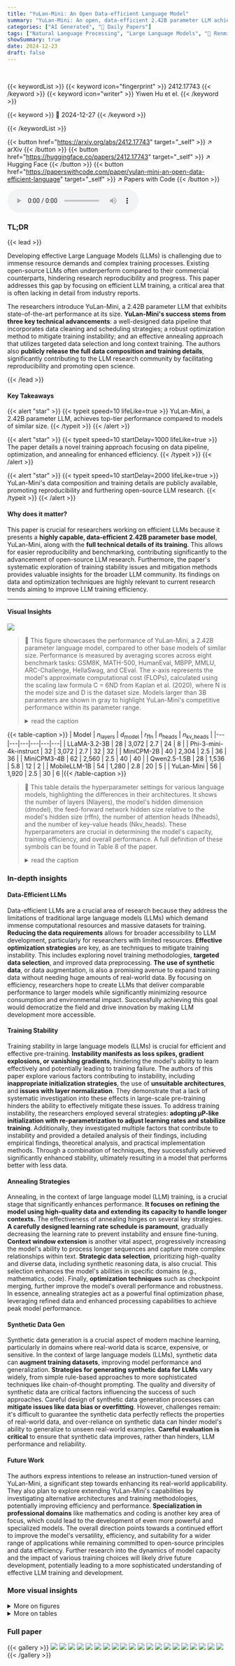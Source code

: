 ```yaml
---
title: "YuLan-Mini: An Open Data-efficient Language Model"
summary: "YuLan-Mini: An open, data-efficient 2.42B parameter LLM achieving top-tier performance with innovative training techniques."
categories: ["AI Generated", "🤗 Daily Papers"]
tags: ["Natural Language Processing", "Large Language Models", "🏢 Renmin University of China",]
showSummary: true
date: 2024-12-23
draft: false
---
```


<br>

{{< keywordList >}}
{{< keyword icon="fingerprint" >}} 2412.17743 {{< /keyword >}}
{{< keyword icon="writer" >}} Yiwen Hu et el. {{< /keyword >}}
 
{{< keyword >}} 🤗 2024-12-27 {{< /keyword >}}
 
{{< /keywordList >}}

{{< button href="https://arxiv.org/abs/2412.17743" target="_self" >}}
↗ arXiv
{{< /button >}}
{{< button href="https://huggingface.co/papers/2412.17743" target="_self" >}}
↗ Hugging Face
{{< /button >}}
{{< button href="https://paperswithcode.com/paper/yulan-mini-an-open-data-efficient-language" target="_self" >}}
↗ Papers with Code
{{< /button >}}



<audio controls>
    <source src="https://ai-paper-reviewer.com/2412.17743/podcast.wav" type="audio/wav">
    Your browser does not support the audio element.
</audio>


### TL;DR


{{< lead >}}

Developing effective Large Language Models (LLMs) is challenging due to immense resource demands and complex training processes.  Existing open-source LLMs often underperform compared to their commercial counterparts, hindering research reproducibility and progress.  This paper addresses this gap by focusing on efficient LLM training, a critical area that is often lacking in detail from industry reports. 

The researchers introduce YuLan-Mini, a 2.42B parameter LLM that exhibits state-of-the-art performance at its size.  **YuLan-Mini's success stems from three key technical advancements**: a well-designed data pipeline that incorporates data cleaning and scheduling strategies; a robust optimization method to mitigate training instability; and an effective annealing approach that utilizes targeted data selection and long context training.  The authors also **publicly release the full data composition and training details**, significantly contributing to the LLM research community by facilitating reproducibility and promoting open science.

{{< /lead >}}


#### Key Takeaways

{{< alert "star" >}}
{{< typeit speed=10 lifeLike=true >}} YuLan-Mini, a 2.42B parameter LLM, achieves top-tier performance compared to models of similar size. {{< /typeit >}}
{{< /alert >}}

{{< alert "star" >}}
{{< typeit speed=10 startDelay=1000 lifeLike=true >}} The paper details a novel training approach focusing on data pipeline, optimization, and annealing for enhanced efficiency. {{< /typeit >}}
{{< /alert >}}

{{< alert "star" >}}
{{< typeit speed=10 startDelay=2000 lifeLike=true >}} YuLan-Mini's data composition and training details are publicly available, promoting reproducibility and furthering open-source LLM research. {{< /typeit >}}
{{< /alert >}}

#### Why does it matter?
This paper is crucial for researchers working on efficient LLMs because it presents a **highly capable, data-efficient 2.42B parameter base model**, YuLan-Mini, along with the **full technical details of its training**. This allows for easier reproducibility and benchmarking, contributing significantly to the advancement of open-source LLM research.  Furthermore, the paper's systematic exploration of training stability issues and mitigation methods provides valuable insights for the broader LLM community. Its findings on data and optimization techniques are highly relevant to current research trends aiming to improve LLM training efficiency.

------
#### Visual Insights



![](https://arxiv.org/html/2412.17743/x1.png)

> 🔼 This figure showcases the performance of YuLan-Mini, a 2.42B parameter language model, compared to other base models of similar size.  Performance is measured by averaging scores across eight benchmark tasks: GSM8K, MATH-500, HumanEval, MBPP, MMLU, ARC-Challenge, HellaSwag, and CEval.  The x-axis represents the model's approximate computational cost (FLOPs), calculated using the scaling law formula C = 6ND from Kaplan et al. (2020), where N is the model size and D is the dataset size.  Models larger than 3B parameters are shown in gray to highlight YuLan-Mini's competitive performance within its parameter range.
> <details>
> <summary>read the caption</summary>
> Figure 1: Performance comparison of YuLan-Mini against other base models, based on the average scores across eight benchmarks: GSM8K, MATH-500, HumanEval, MBPP, MMLU, ARC-Challenge, HellaSwag, and CEval. Floating Point Operations (FLOPs) are estimated using the scaling law formula C=6⁢N⁢D𝐶6𝑁𝐷C=6NDitalic_C = 6 italic_N italic_D proposed by Kaplan et al. (2020), where N𝑁Nitalic_N is the model size and D𝐷Ditalic_D is the size of the dataset. The models with a size larger than 3B are plotted in gray.
> </details>





{{< table-caption >}}
| Model | $n_{\text{layers}}$ | $d_{\text{model}}$ | $r_{\text{ffn}}$ | $n_{\text{heads}}$ | $n_{\text{kv_heads}}$ |
|---|---|---|---|---|---| 
| LLaMA-3.2-3B | 28 | 3,072 | 2.7 | 24 | 8 |
| Phi-3-mini-4k-instruct | 32 | 3,072 | 2.7 | 32 | 32 |
| MiniCPM-2B | 40 | 2,304 | 2.5 | 36 | 36 |
| MiniCPM3-4B | 62 | 2,560 | 2.5 | 40 | 40 |
| Qwen2.5-1.5B | 28 | 1,536 | 5.8 | 12 | 2 |
| MobileLLM-1B | 54 | 1,280 | 2.8 | 20 | 5 |
| YuLan-Mini | 56 | 1,920 | 2.5 | 30 | 6 |{{< /table-caption >}}

> 🔼 This table details the hyperparameter settings for various language models, highlighting the differences in their architectures.  It shows the number of layers (Nlayers), the model's hidden dimension (dmodel), the feed-forward network hidden size relative to the model's hidden size (rffn), the number of attention heads (Nheads), and the number of key-value heads (Nkv_heads). These hyperparameters are crucial in determining the model's capacity, training efficiency, and overall performance.  A full definition of these symbols can be found in Table 8 of the paper.
> <details>
> <summary>read the caption</summary>
> Table 1: Hyperparameter settings of diffrent models. rffnsubscript𝑟ffnr_{\text{ffn}}italic_r start_POSTSUBSCRIPT ffn end_POSTSUBSCRIPT is the ratio of the feed-forward network’s hidden size to the model’s hidden size. The definition of the symbols is available at Table 8
> </details>





### In-depth insights


#### Data-Efficient LLMs
Data-efficient LLMs are a crucial area of research because they address the limitations of traditional large language models (LLMs) which demand immense computational resources and massive datasets for training.  **Reducing the data requirements** allows for broader accessibility to LLM development, particularly for researchers with limited resources.  **Effective optimization strategies** are key, as are techniques to mitigate training instability. This includes exploring novel training methodologies, **targeted data selection**, and improved data preprocessing.  **The use of synthetic data**, or data augmentation, is also a promising avenue to expand training data without needing huge amounts of real-world data. By focusing on efficiency, researchers hope to create LLMs that deliver comparable performance to larger models while significantly minimizing resource consumption and environmental impact.  Successfully achieving this goal would democratize the field and drive innovation by making LLM development more accessible.

#### Training Stability
Training stability in large language models (LLMs) is crucial for efficient and effective pre-training.  **Instability manifests as loss spikes, gradient explosions, or vanishing gradients**, hindering the model's ability to learn effectively and potentially leading to training failure.  The authors of this paper explore various factors contributing to instability, including **inappropriate initialization strategies**, the use of **unsuitable architectures**, and **issues with layer normalization**. They demonstrate that a lack of systematic investigation into these effects in large-scale pre-training hinders the ability to effectively mitigate these issues. To address training instability, the researchers employed several strategies:  **adopting µP-like initialization with re-parametrization to adjust learning rates and stabilize training**. Additionally, they investigated multiple factors that contribute to instability and provided a detailed analysis of their findings, including empirical findings, theoretical analysis, and practical implementation methods.  Through a combination of techniques, they successfully achieved significantly enhanced stability, ultimately resulting in a model that performs better with less data.

#### Annealing Strategies
Annealing, in the context of large language model (LLM) training, is a crucial stage that significantly enhances performance.  **It focuses on refining the model using high-quality data and extending its capacity to handle longer contexts.**  The effectiveness of annealing hinges on several key strategies.  **A carefully designed learning rate schedule is paramount**, gradually decreasing the learning rate to prevent instability and ensure fine-tuning. **Context window extension** is another vital aspect, progressively increasing the model's ability to process longer sequences and capture more complex relationships within text.  **Strategic data selection**, prioritizing high-quality and diverse data, including synthetic reasoning data, is also crucial. This selection enhances the model's abilities in specific domains (e.g., mathematics, code). Finally, **optimization techniques** such as checkpoint merging, further improve the model's overall performance and robustness.  In essence, annealing strategies act as a powerful final optimization phase, leveraging refined data and enhanced processing capabilities to achieve peak model performance.

#### Synthetic Data Gen
Synthetic data generation is a crucial aspect of modern machine learning, particularly in domains where real-world data is scarce, expensive, or sensitive.  In the context of large language models (LLMs), synthetic data can **augment training datasets**, improving model performance and generalization.  **Strategies for generating synthetic data for LLMs** vary widely, from simple rule-based approaches to more sophisticated techniques like chain-of-thought prompting.  The quality and diversity of synthetic data are critical factors influencing the success of such approaches.  Careful design of synthetic data generation processes can **mitigate issues like data bias or overfitting**.  However, challenges remain: it's difficult to guarantee the synthetic data perfectly reflects the properties of real-world data, and over-reliance on synthetic data can hinder model's ability to generalize to unseen real-world examples.  **Careful evaluation is critical** to ensure that synthetic data improves, rather than hinders, LLM performance and reliability.

#### Future Work
The authors express intentions to release an instruction-tuned version of YuLan-Mini, a significant step towards enhancing its real-world applicability.  They also plan to explore extending YuLan-Mini's capabilities by investigating alternative architectures and training methodologies, potentially improving efficiency and performance. **Specialization in professional domains** like mathematics and coding is another key area of focus, which could lead to the development of even more powerful and specialized models.  The overall direction points towards a continued effort to improve the model's versatility, efficiency, and suitability for a wider range of applications while remaining committed to open-source principles and data efficiency.  Further research into the dynamics of model capacity and the impact of various training choices will likely drive future development, potentially leading to a more sophisticated understanding of effective LLM training and development.


### More visual insights

<details>
<summary>More on figures
</summary>


![](https://arxiv.org/html/2412.17743/x2.png)

> 🔼 The figure shows the training loss curve during the pre-training process of the YuLan-Mini language model.  The x-axis represents the number of training steps, and the y-axis represents the training loss. The curve visually demonstrates how the training loss decreased over time, indicating the effectiveness of the training process. It provides insights into training stability and convergence.
> <details>
> <summary>read the caption</summary>
> (a) Training loss.
> </details>



![](https://arxiv.org/html/2412.17743/x3.png)

> 🔼 The figure shows the gradient norm during the model's pre-training process.  It illustrates how the magnitude of gradients changes over the course of training.  The gradient norm is a crucial indicator of training stability; a consistently high gradient norm could indicate instability, while a smooth, decreasing gradient norm suggests stable training.
> <details>
> <summary>read the caption</summary>
> (b) Gradient norm.
> </details>



![](https://arxiv.org/html/2412.17743/x4.png)

> 🔼 This figure visualizes the training stability of the YuLan-Mini model during the pre-training phase.  The left subplot (a) displays the training loss over time, illustrating its decrease and relative stability during the training process. The right subplot (b) presents the gradient norm, another key indicator of training stability.  A consistently low gradient norm is desirable, as it indicates that the model is learning smoothly and not experiencing instability, such as gradient explosions or vanishing gradients.  Analysis of both the training loss and gradient norm provides a comprehensive assessment of the training process' stability.
> <details>
> <summary>read the caption</summary>
> Figure 2: Training loss and gradients during pre-training process.
> </details>



![](https://arxiv.org/html/2412.17743/x5.png)

> 🔼 The figure shows the variance of hidden states across different layers during the training process.  The x-axis represents the training steps, and the y-axis shows the variance (on a log-scale) of the hidden states within different layers (layer 1, layer 7, layer 13, layer 19, layer 25, layer 30).  The plot illustrates an 'exploding' trend where the variance increases dramatically as training progresses, indicating potential instability in the training process. This is contrasted with a similar figure (Figure 3b) showing convergent hidden states, which would represent a stable training process.
> <details>
> <summary>read the caption</summary>
> (a) Exploding hidden states.
> </details>



![](https://arxiv.org/html/2412.17743/x6.png)

> 🔼 Figure 3(b) displays the training dynamics of a convergent trial, illustrating the stability of hidden states and gradient norms throughout the training process. Unlike the divergent trial shown in Figure 3(a), where hidden states variance and gradient norm exhibit an upward trend, this convergent trial demonstrates stable values for these indicators, indicating a well-behaved training process.
> <details>
> <summary>read the caption</summary>
> (b) Convergent hidden states.
> </details>



![](https://arxiv.org/html/2412.17743/x7.png)

> 🔼 Figure 3(c) shows an example where the training process fails to predict the loss accurately.  The y-axis (log scale) represents the loss, while the x-axis shows the number of training steps.  The loss curve deviates significantly from what would be expected during normal training. This deviation may be indicative of problems within the training process such as unstable gradients, exploding gradients, or other numerical instability. In this specific case, this could indicate a failure in the optimization or a problem with the data used for training.
> <details>
> <summary>read the caption</summary>
> (c) Loss prediction failure.
> </details>



![](https://arxiv.org/html/2412.17743/x8.png)

> 🔼 This figure illustrates the difference in training dynamics between a successful (convergent) and an unsuccessful (divergent) training run.  While both trials show consistent loss values over time, the key difference lies in the behavior of the hidden state variance and gradient norm.  The y-axis uses a logarithmic scale to display these values.  The figure visually demonstrates that even with similar loss, the variance in hidden states and gradient norms can diverge dramatically in an unstable training process, highlighting the importance of monitoring these metrics for effective training.
> <details>
> <summary>read the caption</summary>
> Figure 3: Comparison of training dynamics between divergent and convergent trial. The y𝑦yitalic_y-axis denotes the value of the hidden states variance and gradient norm on a log-scale. Both trials have consistent loss, but different trends of hidden states variance and gradient norm.
> </details>



![](https://arxiv.org/html/2412.17743/x9.png)

> 🔼 This figure shows the variance of the output of each layer normalization (LN) layer across different layers in the model during training.  It visually represents how much the LN layer's output varies from its mean.  High variance might indicate instability in the training process.
> <details>
> <summary>read the caption</summary>
> Figure 4: Variance of LN output of each layers.
> </details>



![](https://arxiv.org/html/2412.17743/x10.png)

> 🔼 This figure shows that before applying Layer Normalization (LN), the attention scores can explode, leading to instability in training.  The plot likely displays the attention scores across different layers of the model over the course of training.  An exploding attention score implies that the values are significantly large, exceeding a stable range, resulting in unstable or divergent training dynamics.  The figure supports the argument in the paper about the importance of Layer Normalization for stabilizing the model.
> <details>
> <summary>read the caption</summary>
> Figure 5: Attention scores explodes before LN.
> </details>



![](https://arxiv.org/html/2412.17743/x11.png)

> 🔼 This ablation study investigates the impact of various training instability mitigation methods on model performance and training time.  The experiment uses LAMBADA accuracy as the evaluation metric, averaging the scores from the last three checkpoints of the training process. Training time is estimated based on a 48 A800-GPU cluster.  Results are visually represented using bar charts, where red bars indicate training instability (divergent gradient norms or loss spikes) and green bars indicate stable training (convergent loss trajectories). This allows for a direct comparison of the effectiveness of different techniques in preventing training issues, and provides insight into the trade-off between performance and computational cost. 
> <details>
> <summary>read the caption</summary>
> Figure 6: Ablation experiments on training instability mitigation methods are conducted. We report the average of LAMBADA accuracy of the last three checkpoints of the training and the estimated running time on our 48 A800-GPU cluster. Divergent gradient norm or spiking loss trajectories are shown in red bars, and convergent training is shown in green.
> </details>



![](https://arxiv.org/html/2412.17743/x12.png)

> 🔼 The figure shows the variance of Layer Normalization (LN) outputs and attention values over the course of training.  It illustrates how these metrics change with the number of training steps, providing insight into the stability of the training process.  High variance in these values can indicate instability or potential problems during training, such as exploding gradients or other issues that might lead to model failure.
> <details>
> <summary>read the caption</summary>
> (a) Variance of attention values and LN outputs
> </details>



![](https://arxiv.org/html/2412.17743/x13.png)

> 🔼 The figure shows the gradient norm and loss trajectory during the model's pre-training process.  The gradient norm plot illustrates the magnitude of the gradients during training, indicating the stability of the training process.  A smooth trajectory suggests stable training, while sharp spikes or oscillations may point to instability. The loss trajectory shows how the model's performance improves over the number of training steps. A steady downward trend indicates successful training, while plateaus or upward trends suggest potential issues. The combined plot allows one to assess the overall training stability and progress simultaneously.
> <details>
> <summary>read the caption</summary>
> (b) Gradient norm and loss trajectory
> </details>



![](https://arxiv.org/html/2412.17743/x14.png)

> 🔼 Figure 7 demonstrates the effectiveness of QK LayerNorm in stabilizing the training process.  The left panel displays the variance of attention values and Layer Normalization (LN) output for each layer.  Before employing QK LayerNorm, the variance of attention scores and LN output would increase excessively with more training steps, reflecting instability.  QK LayerNorm prevents this by maintaining a stable LN output around 1 and preventing the growth of gradients and attention logits. The right panel shows that gradient norms and loss values remain consistent after applying QK LayerNorm.  The stability achieved is crucial for efficient and reliable training of LLMs.
> <details>
> <summary>read the caption</summary>
> Figure 7: The curves of attention value and LN output variances (left) and gradient norm and loss (right). After using QK LayerNorm, we prevent the explosion of attention logits and gradients, keeping the LN output stable around 1 and the loss consistent.
> </details>



![](https://arxiv.org/html/2412.17743/x15.png)

> 🔼 This figure illustrates the YuLan-Mini data processing pipeline.  The top half shows the six steps involved in filtering the real-world data used for pre-training. These steps are data collection, de-duplication, heuristic filtering, topic-based text recall, model-based quality scoring, and decontamination. The bottom half of the figure depicts the synthetic data generation process.  This includes generating both pretraining data and instruction data for math, coding, and scientific reasoning tasks. The synthetic data generation process is further broken down into sub-tasks, including those for mathematical documents, chain-of-thought reasoning, formal mathematical reasoning, program-generated numerical reasoning, competition code synthesis, OSS-Instruct code generation, and scientific chain-of-thought reasoning.
> <details>
> <summary>read the caption</summary>
> Figure 8: Illustration of our data filtering pipeline and synthetic generation for reasoning data. The filtering pipeline consists of six steps starting from data collection. Synthetic data generation includes both pretraining data (above the horizontal line) and instruction data (below the line).
> </details>



</details>




<details>
<summary>More on tables
</summary>


{{< table-caption >}}
| Tokenizer | Vocabulary Size | Web | Chinese | Math | Code |
|---|---|---|---|---|---| 
| Gemma2-2B | 256,000 | 4.928 | 3.808 | 2.865 | 3.309 |
| Qwen2.5 | 151,936 | 4.935 | 3.956 | 2.890 | 3.881 |
| LLaMA-3.1 | 128,000 | 4.994 | 3.263 | 3.326 | 3.911 |
| MiniCPM-2.4B | 122,753 | 4.753 | 4.273 | 2.739 | 3.052 |
| Phi-3.5-mini | 100,352 | 4.311 | 1.914 | 2.654 | 3.110 |
| MiniCPM-1.2B | 73,440 | 4.631 | 4.042 | 2.696 | 3.017 |
| YuLan-Mini | 99,000 | 4.687 | 4.147 | 2.716 | 3.033 |
| YuLan-Mini + Dropout | 99,000 | 4.687 | 4.146 | 2.715 | 3.031 |{{< /table-caption >}}
> 🔼 This table presents a comparison of the compression rates achieved by different tokenizers.  The compression rate is calculated based on the size of the vocabulary (in terms of the number of unique tokens) and the amount of text compressed in different domains: Web, Chinese, Math, and Code. A higher compression rate indicates that the tokenizer is able to represent the same amount of text using a smaller vocabulary, leading to increased efficiency and reduced storage requirements.
> <details>
> <summary>read the caption</summary>
> Table 2: Compression rate of different tokenizers. Higher values indicate more effective compression.
> </details>

{{< table-caption >}}
Method|SI|MiniCPM|CerebrasGPT|YuLan-Mini
---|---|---|---|---
Scale Embedding Output|1|12|10|10
Scale MHA equation|1/√d<sub>head</sub>|1/√d<sub>head</sub>|1/d<sub>head</sub>|1/√d<sub>head</sub>
Scale Residual Connection|1|1.4/√n<sub>layers</sub>|1|1.4/√n<sub>layers</sub>
QKV Weights LR|η<sub>base</sub>|η<sub>base</sub>/m<sub>width</sub>|η<sub>base</sub>/m<sub>width</sub>|η<sub>base</sub>/m<sub>width</sub>
QKV σ Init|σ<sub>base</sub><sup>2</sup>|σ<sub>base</sub><sup>2</sup>/m<sub>width</sub>|σ<sub>base</sub><sup>2</sup>/m<sub>width</sub>|σ<sub>base</sub><sup>2</sup>/m<sub>width</sub>
O Weights LR|η<sub>base</sub>|η<sub>base</sub>/m<sub>width</sub>|η<sub>base</sub>/m<sub>width</sub>|η<sub>base</sub>/m<sub>width</sub>
O σ Init|σ<sub>base</sub><sup>2</sup>/(2n<sub>layers</sub>)|σ<sub>base</sub><sup>2</sup>/m<sub>width</sub>|σ<sub>base</sub><sup>2</sup>/m<sub>width</sub>|σ<sub>base</sub><sup>2</sup>/(2m<sub>width</sub>⋅n<sub>layers</sub>)
FFN1 Weights LR|η<sub>base</sub>|η<sub>base</sub>/m<sub>width</sub>|η<sub>base</sub>/m<sub>width</sub>|η<sub>base</sub>/m<sub>width</sub>
FFN1 σ Init|σ<sub>base</sub><sup>2</sup>|σ<sub>base</sub><sup>2</sup>/m<sub>width</sub>|σ<sub>base</sub><sup>2</sup>/m<sub>width</sub>|σ<sub>base</sub><sup>2</sup>/m<sub>width</sub>
FFN2 Weights LR|η<sub>base</sub>|η<sub>base</sub>/m<sub>width</sub>|η<sub>base</sub>/m<sub>width</sub>|η<sub>base</sub>/m<sub>width</sub>
FFN2 σ Init|σ<sub>base</sub><sup>2</sup>/(2n<sub>layers</sub>)|σ<sub>base</sub><sup>2</sup>/m<sub>width</sub>|σ<sub>base</sub><sup>2</sup>/m<sub>width</sub>|σ<sub>base</sub><sup>2</sup>/(2m<sub>width</sub>⋅n<sub>layers</sub>)
Scale Output logits|1|1/m<sub>width</sub>|1/m<sub>width</sub>|1{{< /table-caption >}}
> 🔼 Table 3 compares the hyperparameter settings used for training stability across four different language models: YuLan-Mini, SI, MiniCPM, and CerebrasGPT.  It details various scaling factors, learning rates, and initialization methods applied to different model components (embeddings, attention, feedforward network) to improve training stability.  The table highlights the choices made in each model and helps to understand why the different models may have different training stability properties. Refer to Table 8 for the meaning of the symbols used.
> <details>
> <summary>read the caption</summary>
> Table 3: Comparison of the used hyperparameter settings for training stability, where the detailed explanation for the variables are in Table 8. We include SI (Takase et al., 2023) for comparison, MiniCPM (Hu et al., 2024), CerebrasGPT (Dey et al., 2023a). The definition of the symbols is available at Table 8 .
> </details>

{{< table-caption >}}
| Type | Source | Volume |
|---|---|---|
| Web Pages | FineWeb-Edu, DCLM, Chinese-FineWeb-Edu | 559.76B |
| Math (Pretrain) | AutoMathText, Proof-Pile-2, OpenWebMath Pro | 85.00B |
| Code (Pretrain) | the-stack-v2, StarCoder | 202.44B |
| General Knowledge | arXiv, StackExchange, English News | 121.87B |
| Books | CBook, Gutenberg, LoC-PD-Books | 52.13B |
| Encyclopedia | Wikipedia, Baidu-Baike | 14.80B |
| Open-Source Instruction | SlimOrca, OpenMathInstruct-1, JiuZhang3.0 | 11.64B |
| Synthetic Pretrain Data (Ours) | Synthetic document (seed: AutoMathText, LeetCode) | 8.76B |
| Synthetic Instruction (Ours) | Reasoning (seed: MetaMathQA, DeepMind Math, …) | 23.52B |
| Total | - | 1,080B |{{< /table-caption >}}
> 🔼 This table details the composition of the 1.08 trillion tokens used to pre-train the YuLan-Mini language model.  It breaks down the data by type (web pages, math, code, general knowledge, books, etc.), source (specific datasets used), and volume (in billions of tokens). The data used in the annealing phase of training is further detailed in Table 5. To ensure reproducibility, the curated datasets are available in Appendix D, and the synthetically generated data is open-sourced.
> <details>
> <summary>read the caption</summary>
> Table 4: Statistical information of the entire pre-training corpus for YuLan-Mini. The data during the annealing process is detailed in Table 5. For model reproducibility, all curated datasets are placed in Appendix D, and the remaining synthetic data we generated is open-sourced.
> </details>

{{< table-caption >}}
| Domain | Type | Dataset | Volume |
|---|---|---|---| 
| Mix | Pretrain | FineWeb-Edu, CBook, arXiv | 64.65B |
| Math | (1) CoT | Deepmind-Math, MathInstruct | 3.07B |
|  | (2) Long CoT | Numina, AMPS, Platypus | 0.61B |
|  | (3) Formal math | Lean-GitHub, Lean-WorkBook, DeepSeek-Prover-V1 | 0.10B |
|  | (4) Curated | Tulu v3, MathInstruct | 1.42B |
| Code | (1) CoT | OSS-Instruct (seed: the-Stack-v2), OpenCoder-LLM | 6.66B |
|  | (2) Curated | LeetCode, XCoder-80K | 2.39B |
| Science | (1) Long CoT | Camel-ai | 0.04B |
|  | (2) Curated | EvolKit-20k, Celestia, Supernova | 1.06B |
| Total | - | - | 80B |{{< /table-caption >}}
> 🔼 This table details the composition of the training dataset used during the annealing phase of the YuLan-Mini language model pre-training. It breaks down the data by domain (Mix, Math, Code, Science) and further categorizes it by type (pretrain, CoT, long CoT, formal, curated), showing the source dataset and volume (in billions of tokens) for each category. This provides a granular view of the high-quality data used to optimize YuLan-Mini's capabilities in the final stage of training.
> <details>
> <summary>read the caption</summary>
> Table 5: Detailed information of the training data in the annealing stage.
> </details>

{{< table-caption >}}
| Models | Model | Size | # Train | Tokens | Context | Length | MATH | GSM | Human | Eval | MBPP | RACE | Middle | RACE | High | RULER |
|---|---|---|---|---|---|---|---|---|---|---|---|---|---|---|---|---|
| MiniCPM | 2.6B | 1.06T | 4K | 15.00 | 53.83 | 50.00<sup>∗</sup> | 47.31 | 56.61 | 44.27 | N/A |
| Qwen-2 | 1.5B | 7T | 128K | 22.60 | 46.90<sup>∗</sup> | 34.80<sup>∗</sup> | 46.90<sup>∗</sup> | 55.77 | 43.69 | 60.16 |
| Qwen2.5 | 0.5B | 18T | 128K | 23.60 | 41.60<sup>∗</sup> | 30.50<sup>∗</sup> | 39.30<sup>∗</sup> | 52.36 | 40.31 | 49.23 |
| Qwen2.5 | 1.5B | 18T | 128K | 45.40 | 68.50<sup>∗</sup> | 37.20<sup>∗</sup> | 60.20<sup>∗</sup> | 58.77 | 44.33 | 68.26 |
| Gemma2 | 2.6B | 2T | 8K | 18.30<sup>∗</sup> | 30.30<sup>∗</sup> | 19.50<sup>∗</sup> | 42.10<sup>∗</sup> | - | - | N/A |
| StableLM2 | 1.7B | 2T | 4K | - | 20.62 | 8.50 | 17.50 | 56.33 | 45.06 | N/A |
| SmolLM2 | 1.7B | 11T | 8K | 11.80 | - | 23.35 | 45.00 | 55.77 | 43.06 | N/A |
| Llama3.2 | 3.2B | 9T | 128K | 7.40 | - | 29.30 | 49.70 | 55.29 | 43.34 | 77.06 |
| YuLan-Mini | 2.4B | 1.04T | 4K | 32.60 | 66.65 | 61.60 | 66.70 | 55.71 | 43.58 | N/A |
| YuLan-Mini | 2.4B | 1.08T | 28K | 37.80 | 68.46 | 64.00 | 65.90 | 57.18 | 44.57 | 51.48 |{{< /table-caption >}}
> 🔼 This table presents a comparative analysis of YuLan-Mini's performance against other baseline language models across various benchmarks categorized into mathematical reasoning, code generation, and long-context understanding.  The benchmarks used are designed to evaluate different aspects of language model capabilities, including mathematical problem-solving, code generation, and understanding long sequences of text. For each benchmark, the table shows the model's performance, indicating its relative strength across different types of tasks.  Results marked with an asterisk (*) were obtained from the cited models' official publications or reports. The best and second-best performance scores for each benchmark are highlighted in bold and underlined, respectively, to facilitate easy identification of top-performing models.
> <details>
> <summary>read the caption</summary>
> Table 6: Performance on math, code, and long context benchmarks. Results marked with * are cited from their official paper or report. The best and second best results are bold and underlined, respectively.
> </details>

{{< table-caption >}}
| Model | Size |
|---|---|{{< /table-caption >}}
> 🔼 This table presents a quantitative comparison of YuLan-Mini's performance against other base models on several established commonsense reasoning benchmarks.  The benchmarks assess the model's abilities in understanding and utilizing common sense knowledge, evaluating performance across various aspects of logical and language comprehension.  Each benchmark's results, presented as a percentage score, reflects the model's success rate or accuracy in completing the tasks. Results marked with an asterisk (*) indicate scores reported in other papers or technical reports, not directly obtained in this study. The comparison allows for an evaluation of YuLan-Mini's strengths and weaknesses in comparison to other models and highlights its performance relative to others of similar scale.
> <details>
> <summary>read the caption</summary>
> Table 7: Performance on commonsense reasoning benchmarks. Results marked with * are cited from their official paper or report.
> </details>

{{< table-caption >}}
| # Train |
|---|---| 
| Tokens |{{< /table-caption >}}
> 🔼 This table lists the meaning of all variables used in Section 3 of the paper for calculating the hyperparameters of the YuLan-Mini model.  Understanding these variables is crucial for reproducing the model's training configuration and results. The table provides a clear reference for the symbols used throughout the paper.
> <details>
> <summary>read the caption</summary>
> Table 8: Definition of the variables for computing the hyperparameters.
> </details>

{{< table-caption >}}
| Context | Length |
|---|---|{{< /table-caption >}}
> 🔼 This table presents the configurations of smaller proxy models utilized in experiments to analyze training dynamics and instability.  These smaller models, with varying numbers of parameters and layers, helped to explore different aspects of training behavior, such as the impact of learning rate and the effects of various initialization strategies, without the high computational cost of conducting experiments on the full-scale model.
> <details>
> <summary>read the caption</summary>
> Table 9: Small proxy models used to explore the training dynamics.
> </details>

{{< table-caption >}}
| MATH | 500 |
|---|---|{{< /table-caption >}}
> 🔼 This table lists all open-source datasets used in the YuLan-Mini language model's pre-training.  It's categorized by domain (General, Code, Math) and provides the specific dataset names. For datasets only accessible via links, the table refers readers to the project's GitHub repository for further information.
> <details>
> <summary>read the caption</summary>
> Table 10: Comprehensive list of all open-source datasets used. For datasets that are only available via links, we also offer additional guidance on our project website https://github.com/RUC-GSAI/YuLan-Mini.
> </details>

{{< table-caption >}}
| GSM | 8K |
|---|---|{{< /table-caption >}}
> 🔼 This table details the composition of the training data used in each of the 27 curriculum phases of the YuLan-Mini language model pre-training.  It breaks down the proportion of different data sources (English web pages and general content, Chinese data, code data, and mathematical data) used in each phase.  The phases are categorized into three stages: warm-up, stable training, and annealing.  The table shows how the data mix changes throughout these stages to optimize training efficiency and model performance.  Specific datasets contributing to each data category are listed within each phase.
> <details>
> <summary>read the caption</summary>
> Table 12: Detailed data composition by training curriculum phases.
> </details>

</details>




### Full paper

{{< gallery >}}
<img src="https://ai-paper-reviewer.com/2412.17743/1.png" class="grid-w50 md:grid-w33 xl:grid-w25" />
<img src="https://ai-paper-reviewer.com/2412.17743/2.png" class="grid-w50 md:grid-w33 xl:grid-w25" />
<img src="https://ai-paper-reviewer.com/2412.17743/3.png" class="grid-w50 md:grid-w33 xl:grid-w25" />
<img src="https://ai-paper-reviewer.com/2412.17743/4.png" class="grid-w50 md:grid-w33 xl:grid-w25" />
<img src="https://ai-paper-reviewer.com/2412.17743/5.png" class="grid-w50 md:grid-w33 xl:grid-w25" />
<img src="https://ai-paper-reviewer.com/2412.17743/6.png" class="grid-w50 md:grid-w33 xl:grid-w25" />
<img src="https://ai-paper-reviewer.com/2412.17743/7.png" class="grid-w50 md:grid-w33 xl:grid-w25" />
<img src="https://ai-paper-reviewer.com/2412.17743/8.png" class="grid-w50 md:grid-w33 xl:grid-w25" />
<img src="https://ai-paper-reviewer.com/2412.17743/9.png" class="grid-w50 md:grid-w33 xl:grid-w25" />
<img src="https://ai-paper-reviewer.com/2412.17743/10.png" class="grid-w50 md:grid-w33 xl:grid-w25" />
<img src="https://ai-paper-reviewer.com/2412.17743/11.png" class="grid-w50 md:grid-w33 xl:grid-w25" />
<img src="https://ai-paper-reviewer.com/2412.17743/12.png" class="grid-w50 md:grid-w33 xl:grid-w25" />
<img src="https://ai-paper-reviewer.com/2412.17743/13.png" class="grid-w50 md:grid-w33 xl:grid-w25" />
<img src="https://ai-paper-reviewer.com/2412.17743/14.png" class="grid-w50 md:grid-w33 xl:grid-w25" />
<img src="https://ai-paper-reviewer.com/2412.17743/15.png" class="grid-w50 md:grid-w33 xl:grid-w25" />
<img src="https://ai-paper-reviewer.com/2412.17743/16.png" class="grid-w50 md:grid-w33 xl:grid-w25" />
<img src="https://ai-paper-reviewer.com/2412.17743/17.png" class="grid-w50 md:grid-w33 xl:grid-w25" />
<img src="https://ai-paper-reviewer.com/2412.17743/18.png" class="grid-w50 md:grid-w33 xl:grid-w25" />
<img src="https://ai-paper-reviewer.com/2412.17743/19.png" class="grid-w50 md:grid-w33 xl:grid-w25" />
<img src="https://ai-paper-reviewer.com/2412.17743/20.png" class="grid-w50 md:grid-w33 xl:grid-w25" />
{{< /gallery >}}